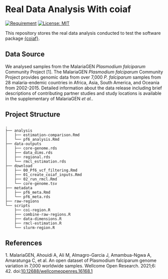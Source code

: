 <!-- README.md is generated from README.Rmd. Please edit that file -->

# Real Data Analysis With coiaf

<!-- badges: start -->

[![Requirement](https://img.shields.io/badge/requirement-coiaf-blue)](https://github.com/bailey-lab/coiaf)
[![License:
MIT](https://img.shields.io/badge/License-MIT-yellow.svg)](https://opensource.org/licenses/MIT)

<!-- badges: end -->

This repository stores the real data analysis conducted to test the
software package [{coiaf}](https://github.com/bailey-lab/coiaf).

## Data Source

We analysed samples from the MalariaGEN _Plasmodium falciparum_
Community Project \[1\]. The MalariaGEN _Plasmodium falciparum_
Community Project provides genomic data from over 7,000 _P. falciparum_
samples from 28 malaria-endemic countries in Africa, Asia, South
America, and Oceania from 2002-2015. Detailed information about the data
release including brief descriptions of contributing partner studies and
study locations is available in the supplementary of MalariaGEN _et
al._.

## Project Structure

    .
    ├── analysis
    │   ├── estimation-comparison.Rmd
    │   └── pf6_analysis.Rmd
    ├── data-outputs
    │   ├── core-genome.rds
    │   ├── data_dims.rds
    │   ├── regional.rds
    │   └── rmcl_estimation.rds
    ├── download
    │   ├── 00_Pf6_vcf_filtering.Rmd
    │   ├── 01_create_coiaf_inputs.Rmd
    │   ├── 02_run_rmcl.Rmd
    │   └── core-genome.tsv
    ├── metadata
    │   ├── pf6_meta.Rmd
    │   └── pf6_meta.rds
    ├── raw-regions
    └── scripts
        ├── coi-region.R
        ├── combine-raw-regions.R
        ├── data-dimensions.R
        ├── rmcl-estimation.R
        └── slurm-region.R

## References

<div id="refs" class="references csl-bib-body">

<div id="ref-malariagen_open_2021" class="csl-entry">

<span class="csl-left-margin">1. </span><span
class="csl-right-inline">MalariaGEN, Ahouidi A, Ali M, Almagro-Garcia J,
Amambua-Ngwa A, Amaratunga C, et al. An open dataset of Plasmodium
falciparum genome variation in 7,000 worldwide samples. Wellcome Open
Research. 2021;6: 42.
doi:[10.12688/wellcomeopenres.16168.1](https://doi.org/10.12688/wellcomeopenres.16168.1)</span>

</div>

</div>
